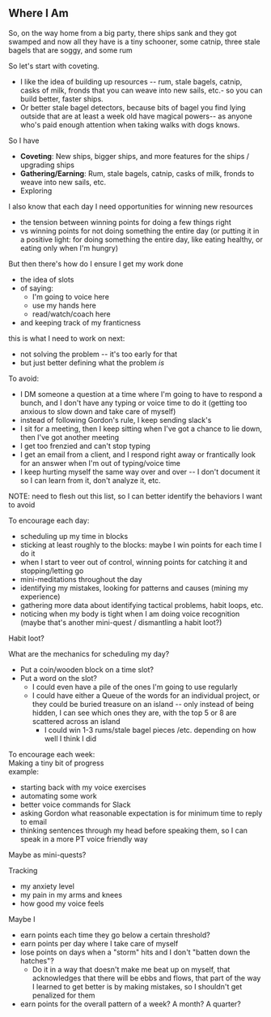  ## Where I Am

 So, on the way home from a big party,
there ships sank and they got swamped
and now all they have is a tiny schooner, some catnip, three stale bagels that are soggy, and some rum

So let's start with coveting.
- I like the idea of building up resources -- rum, stale bagels, catnip, casks of milk, fronds that you can weave into new sails, etc.- so you can build better, faster ships.
- Or better stale bagel detectors, because bits of bagel you find lying outside that are at least a week old have magical powers-- as anyone who's paid enough attention when taking walks with dogs knows.

So I have

- __Coveting__:  New ships, bigger ships, and more features for the ships / upgrading ships
- __Gathering/Earning__:  Rum, stale bagels, catnip, casks of milk, fronds to weave into new sails, etc.
- Exploring


I also know that each day I need opportunities for winning new resources
- the tension between winning points for doing a few things right
- vs winning points for not doing something the entire day (or putting it in a positive light: for doing something the entire day, like eating healthy, or eating only when I'm hungry)

But then there's how do I ensure I get my work done
- the idea of slots
- of saying:
  - I'm going to voice here
  - use my hands here
  - read/watch/coach here
- and keeping track of my franticness

this is what I need to work on next:
- not solving the problem -- it's too early for that
- but just better defining what the problem _is_
  

To avoid:
- I DM someone a question at a time where I'm going to have to respond a bunch, and I don't have any typing or voice time to do it (getting too anxious to slow down and take care of myself)
- instead of following Gordon's rule, I keep sending slack's
- I sit for a meeting, then I keep sitting when I've got a chance to lie down, then I've got another meeting
- I get too frenzied and can't stop typing
- I get an email from a client, and I respond right away or frantically look for an answer when I'm out of typing/voice time
- I keep hurting myself the same way over and over -- I don't document it so I can learn from it, don't analyze it, etc.

NOTE: need to flesh out this list, so I can better identify the behaviors I want to avoid

To encourage each day:
- scheduling up my time in blocks
- sticking at least roughly to the blocks: maybe I win points for each time I do it
- when I start to veer out of control, winning points for catching it and stopping/letting go
- mini-meditations throughout the day
- identifying my mistakes, looking for patterns and causes (mining my experience)
- gathering more data about identifying tactical problems, habit loops, etc.
- noticing when my body is tight when I am doing voice recognition (maybe that's another mini-quest / dismantling a habit loot?)

Habit loot?

What are the mechanics for scheduling my day?
- Put a coin/wooden block on a time slot?
- Put a word on the slot?
  - I could even have a pile of the ones I'm going to use regularly
  - I could have either a Queue of the words for an individual project, or they could be buried treasure on an island -- only instead of being hidden, I can see which ones they are, with the top 5 or 8 are scattered across an island
    - I could win 1-3 rums/stale bagel pieces /etc. depending on how well I think I did

To encourage each week:   
Making a tiny bit of progress   
example:
- starting back with my voice exercises
- automating some work
- better voice commands for Slack
- asking Gordon what reasonable expectation is for minimum time to reply to email
- thinking sentences through my head before speaking them, so I can speak in a more PT voice friendly way

Maybe as mini-quests?

Tracking
-  my anxiety level
- my pain in my arms and knees
- how good my voice feels

Maybe I
- earn points each time they go below a certain threshold?   
- earn points per day where I take care of myself
- lose points on days when a "storm" hits and I don't "batten down the hatches"?
  - Do it in a way that doesn't make me beat up on myself, that acknowledges that there will be ebbs and flows, that part of the way I learned to get better is by making mistakes, so I shouldn't get penalized for them
- earn points for the overall pattern of a week? A month? A quarter?


  